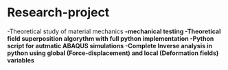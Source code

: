 # Research-project
-Theoretical study of material mechanics <b />
-mechanical testing <b />
-Theoretical field superposition algorythm with full python implementation <b />
-Python script for autmatic ABAQUS simulations <b />
-Complete Inverse analysis in python using global (Force-displacement) and local (Deformation fields) variables <b />
